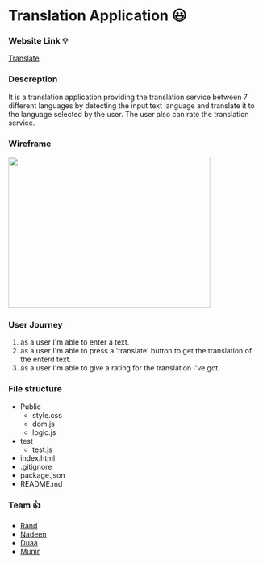 
# Translation Application :smiley:

### Website Link :bulb:
[Translate](https://fack2.github.io/translationApplication/)

### Descreption
It is a translation application providing the translation service between 7 different languages by detecting the input text language and translate it to the language selected by the user.
The user also can rate the translation service.

### Wireframe

<img src="https://user-images.githubusercontent.com/31932786/60648440-9ff55480-9e48-11e9-8c79-b84664e9db8b.png" width="400" height="300" >





### User Journey
1. as a user I'm able to enter a text. 
2. as a user I'm able to press a 'translate' button to get the translation of the enterd text. 
3. as a user I'm able to give a rating for the translation i've got.


### File structure
- Public
  - style.css
  - dom.js
  - logic.js
- test
  - test.js
- index.html  
- .gitignore
- package.json
- README.md

### Team :+1:
* [Rand](https://github.com/RandInaim)
* [Nadeen](https://github.com/Nadeen123)
* [Duaa](https://github.com/DuaaH)
* [Munir](https://github.com/Muniralsharif)

